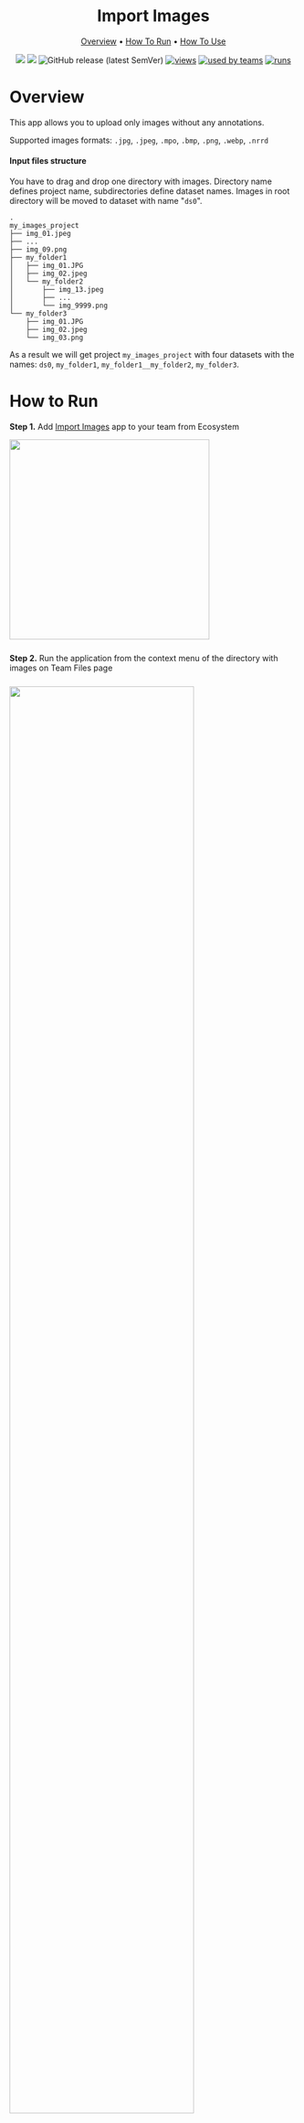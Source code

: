 
<div align="center" markdown>
<img src=""/>  

# Import Images

<p align="center">
  <a href="#Overview">Overview</a> •
  <a href="#How-To-Run">How To Run</a> •
  <a href="#How-To-Use">How To Use</a>
</p>

[![](https://img.shields.io/badge/supervisely-ecosystem-brightgreen)](https://ecosystem.supervise.ly/apps/supervisely-ecosystem/import-images)
[![](https://img.shields.io/badge/slack-chat-green.svg?logo=slack)](https://supervise.ly/slack)
![GitHub release (latest SemVer)](https://img.shields.io/github/v/release/supervisely-ecosystem/import-images)
[![views](https://app.supervise.ly/public/api/v3/ecosystem.counters?repo=supervisely-ecosystem/import-images&counter=views&label=views)](https://supervise.ly)
[![used by teams](https://app.supervise.ly/public/api/v3/ecosystem.counters?repo=supervisely-ecosystem/import-images&counter=downloads&label=used%20by%20teams)](https://supervise.ly)
[![runs](https://app.supervise.ly/public/api/v3/ecosystem.counters?repo=supervisely-ecosystem/import-images&counter=runs&label=runs&123)](https://supervise.ly)

</div>

# Overview

This app allows you to upload only images without any annotations. 

Supported images formats: `.jpg`, `.jpeg`, `.mpo`, `.bmp`, `.png`, `.webp`, `.nrrd`

#### Input files structure

You have to drag and drop one directory with images. Directory name defines project name, subdirectories define dataset names. Images in root directory will be moved to dataset with name "`ds0`".
 
```
.
my_images_project
├── img_01.jpeg
├── ...
├── img_09.png
├── my_folder1
│   ├── img_01.JPG
│   ├── img_02.jpeg
│   └── my_folder2
│       ├── img_13.jpeg
│       ├── ...
│       └── img_9999.png
└── my_folder3
    ├── img_01.JPG
    ├── img_02.jpeg
    └── img_03.png
```

As a result we will get project `my_images_project` with four datasets with the names: `ds0`, `my_folder1`, `my_folder1__my_folder2`, `my_folder3`.

# How to Run

**Step 1.** Add [Import Images](https://ecosystem.supervise.ly/apps/supervisely-ecosystem/import-images) app to your team from Ecosystem

<img data-key="sly-module-link" data-module-slug="supervisely-ecosystem/import-images" src="https://i.imgur.com/7dfX1s2.png" width="350px" style='padding-bottom: 10px'/>

**Step 2.** Run the application from the context menu of the directory with images on Team Files page

<img src="https://i.imgur.com/0DF8igu.png" width="80%" style='padding-top: 10px'>  

### Demo
Example of uploading a flat set of images:
![](https://i.imgur.com/4v8NRCK.gif)
